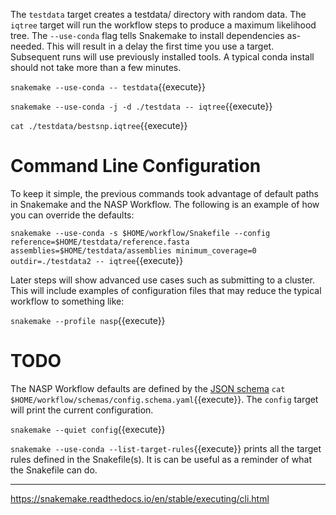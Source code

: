 The `testdata` target creates a testdata/ directory with random data. The `iqtree` target will run the workflow steps to produce a maximum likelihood tree. The `--use-conda` flag tells Snakemake to install dependencies as-needed. This will result in a delay the first time you use a target. Subsequent runs will use previously installed tools. A typical conda install should not take more than a few minutes.

`snakemake --use-conda -- testdata`{{execute}}

`snakemake --use-conda -j -d ./testdata -- iqtree`{{execute}}

`cat ./testdata/bestsnp.iqtree`{{execute}}

# Command Line Configuration

To keep it simple, the previous commands took advantage of default paths in Snakemake and the NASP Workflow. The following is an example of how you can override the defaults:

`snakemake --use-conda -s $HOME/workflow/Snakefile --config reference=$HOME/testdata/reference.fasta assemblies=$HOME/testdata/assemblies minimum_coverage=0 outdir=./testdata2 -- iqtree`{{execute}}

Later steps will show advanced use cases such as submitting to a cluster. This will include examples of configuration files that may reduce the typical workflow to something like:

`snakemake --profile nasp`{{execute}}

# TODO

The NASP Workflow defaults are defined by the [JSON schema](https://json-schema.org/) `cat $HOME/workflow/schemas/config.schema.yaml`{{execute}}. The `config` target will print the current configuration.

`snakemake --quiet config`{{execute}}

`snakemake --use-conda --list-target-rules`{{execute}} prints all the target rules defined in the Snakefile(s). It is can be useful as a reminder of what the Snakefile can do.

---

https://snakemake.readthedocs.io/en/stable/executing/cli.html


